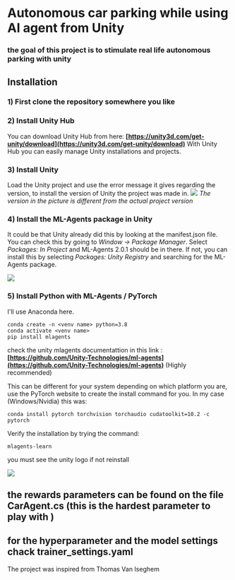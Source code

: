 # Autonomous car parking while using AI agent from Unity

### the goal of this project is to stimulate real life autonomous parking with unity


## Installation
### 1) First clone the repository somewhere you like

### 2) Install Unity Hub
You can download Unity Hub from here: **[https://unity3d.com/get-unity/download](https://unity3d.com/get-unity/download)**
With Unity Hub you can easily manage Unity  installations and projects.

### 3) Install Unity
Load the Unity project and use the error message it gives regarding the version, to install the version of Unity the project was made in.
**![](https://lh5.googleusercontent.com/blqH-PccoH1khIPceOxbqgUS7LV2wxi8isphmjrslcVU76yY6FYkOOmTfYO4qwZoE9orvH5bxIdLIZ5INGW6p1DpA5BxnN5IBXfKdUwXZNUPJuRT8e3IlyMqCYaRMw)**
*The version in the picture is different from the actual project version*

### 4) Install the ML-Agents package in Unity
It could be that Unity already did this by looking at the manifest.json file. You can check this by going to *Window -> Package Manager*. Select *Packages: In Project* and ML-Agents 2.0.1 should be in there. If not, you can install this by selecting *Packages: Unity Registry* and searching for the ML-Agents package.



**![](https://lh3.googleusercontent.com/mSr30SKamTx5wViKCRiJB9w6lIcKu-JTIjOpUTYWQn_jMDHR_GeypubYaOQfNNhgHjBHQ7Bjf7LeI_MYtGfxfWRIaEcWIoP71blnO1ZoJZAvwdN_rGPoktHqJ6U9wg)**



### 5) Install Python with ML-Agents / PyTorch
I'll use Anaconda here.

    conda create -n <venv name> python=3.8
    conda activate <venv name>
    pip install mlagents

check the unity mlagents documentattion in this link :
**[https://github.com/Unity-Technologies/ml-agents](https://github.com/Unity-Technologies/ml-agents)**
(Highly recommended)

This can be different for your system depending on which platform you are, use the PyTorch website to create the install command for you. In my case (Windows/Nvidia) this was: 

    conda install pytorch torchvision torchaudio cudatoolkit=10.2 -c pytorch

Verify the installation by trying the command:

    mlagents-learn

you must see the unity logo if not reinstall

**![](https://lh4.googleusercontent.com/Su_6IuXyVYrsI1Tk-t7-yVqJy83CxQUsUUt-Md6_JwfHzz898GUUb8wb0V3_E4354Qbn5ay2FcsVcgHqsg2aEsKrL_Q8VsL3Cz1gNV2mtCBQc2agwAmAf--Exf7-Hg)**


## the rewards parameters can be found on the file CarAgent.cs (this is the hardest parameter to play with )

## for the hyperparameter and the model settings chack trainer_settings.yaml




The project was inspired from Thomas Van Iseghem 